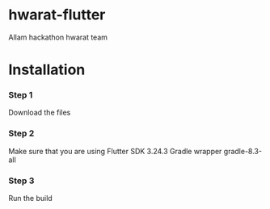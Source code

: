 # hwarat-flutter
Allam hackathon hwarat team


# Installation

### Step 1
Download the files

### Step 2
Make sure that you are using 
  Flutter SDK 3.24.3 
  Gradle wrapper gradle-8.3-all
  
### Step 3
Run the build

